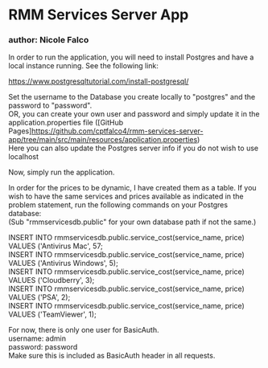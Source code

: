 # RMM Services Server App
### author: Nicole Falco
In order to run the application, you will need to install Postgres and have a local instance running. See the following link:  

https://www.postgresqltutorial.com/install-postgresql/

Set the username to the Database you create locally to "postgres" and the password to "password".  
OR, you can create your own user and password and simply update it in the application.properties file ([GitHub Pages]https://github.com/cptfalco4/rmm-services-server-app/tree/main/src/main/resources/application.properties)  
Here you can also update the Postgres server info if you do not wish to use localhost

Now, simply run the application.

In order for the prices to be dynamic, I have created them as a table. If you wish to have the same services and prices available as indicated in the problem statement, run the following commands on your Postgres database:  
(Sub "rmmservicesdb.public" for your own database path if not the same.)

INSERT INTO rmmservicesdb.public.service_cost(service_name, price) VALUES ('Antivirus Mac', 57;  
INSERT INTO rmmservicesdb.public.service_cost(service_name, price) VALUES ('Antivirus Windows', 5);  
INSERT INTO rmmservicesdb.public.service_cost(service_name, price) VALUES ('Cloudberry', 3);  
INSERT INTO rmmservicesdb.public.service_cost(service_name, price) VALUES ('PSA', 2);  
INSERT INTO rmmservicesdb.public.service_cost(service_name, price) VALUES ('TeamViewer', 1);  

For now, there is only one user for BasicAuth.  
username: admin  
password: password  
Make sure this is included as BasicAuth header in all requests. 

